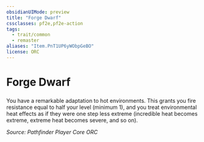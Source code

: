 ```yaml
---
obsidianUIMode: preview
title: "Forge Dwarf"
cssclasses: pf2e,pf2e-action
tags:
  - trait/common
  - remaster
aliases: "Item.PnT1UP6yWObpGeBO"
license: ORC
---
```

# Forge Dwarf

### 






You have a remarkable adaptation to hot environments. This grants you fire resistance equal to half your level (minimum 1), and you treat environmental heat effects as if they were one step less extreme (incredible heat becomes extreme, extreme heat becomes severe, and so on).

*Source: Pathfinder Player Core*
*ORC*